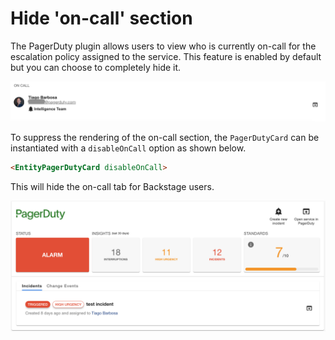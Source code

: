 # Hide 'on-call' section

The PagerDuty plugin allows users to view who is currently on-call for the escalation policy assigned to the service. This feature is enabled by default but you can choose to completely hide it.

![on-call-engineer](../images/view-oncall-engineers.png)

To suppress the rendering of the on-call section, the `PagerDutyCard` can be instantiated with a `disableOnCall` option as shown below.

```html
<EntityPagerDutyCard disableOnCall>
```

This will hide the on-call tab for Backstage users.

![oncall-disabled](../images/oncall-disabled.png)
